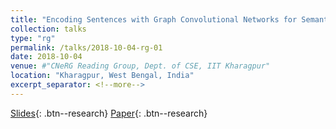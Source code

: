 ```yaml
---
title: "Encoding Sentences with Graph Convolutional Networks for Semantic Role Labeling (EMNLP 2017 Best Long Paper)"
collection: talks
type: "rg"
permalink: /talks/2018-10-04-rg-01
date: 2018-10-04
venue: #"CNeRG Reading Group, Dept. of CSE, IIT Kharagpur"
location: "Kharagpur, West Bengal, India"
excerpt_separator: <!--more-->
---
```


<!--more-->
[Slides](https://diegma.github.io/slides/EMNLP17_slides.pdf){: .btn--research} [Paper](https://aclanthology.org/D17-1159.pdf){: .btn--research}

